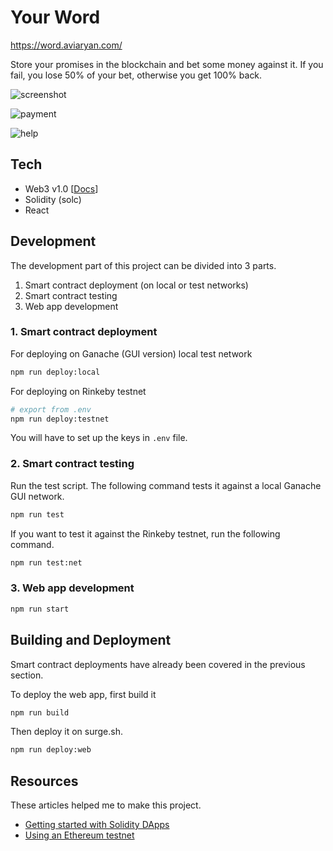 # Your Word

https://word.aviaryan.com/

Store your promises in the blockchain and bet some money against it.
If you fail, you lose 50% of your bet, otherwise you get 100% back.

![screenshot](https://i.imgur.com/Skru8bm.png)

![payment](https://i.imgur.com/goDOusx.png)

![help](https://i.imgur.com/OX7FGEp.png)

## Tech

* Web3 v1.0 [[Docs](https://web3js.readthedocs.io/en/1.0/index.html)]
* Solidity (solc)
* React


## Development

The development part of this project can be divided into 3 parts.

1. Smart contract deployment (on local or test networks)
2. Smart contract testing
3. Web app development


### 1. Smart contract deployment

For deploying on Ganache (GUI version) local test network

```sh
npm run deploy:local
```

For deploying on Rinkeby testnet

```sh
# export from .env
npm run deploy:testnet
```

You will have to set up the keys in `.env` file.


### 2. Smart contract testing

Run the test script. The following command tests it against a local Ganache GUI network.

```sh
npm run test
```

If you want to test it against the Rinkeby testnet, run the following command.

```sh
npm run test:net
```


### 3. Web app development

```sh
npm run start
```


## Building and Deployment

Smart contract deployments have already been covered in the previous section.

To deploy the web app, first build it

```sh
npm run build
```

Then deploy it on surge.sh.

```sh
npm run deploy:web
```


## Resources

These articles helped me to make this project.

* [Getting started with Solidity DApps](https://hackernoon.com/a-beginners-guide-to-blockchain-programming-4913d16eae31)
* [Using an Ethereum testnet](https://medium.com/compound-finance/the-beginners-guide-to-using-an-ethereum-test-network-95bbbc85fc1d)
